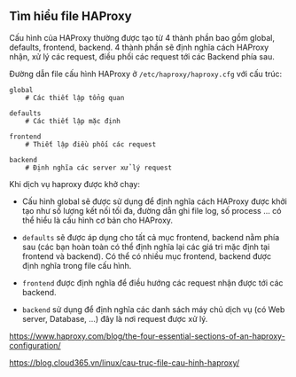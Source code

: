 ## Tìm hiểu file HAProxy


Cấu hình của HAProxy thường được tạo từ 4 thành phần bao gồm global, defaults, frontend, backend. 4 thành phần sẽ định nghĩa cách HAProxy nhận, xử lý các request, điều phối các request tới các Backend phía sau.

Đường dẫn file cấu hình HAProxy ở `/etc/haproxy/haproxy.cfg` với cấu trúc:

```
global
    # Các thiết lập tổng quan

defaults
    # Các thiết lập mặc định

frontend
    # Thiết lập điều phối các request

backend
    # Định nghĩa các server xử lý request
```

Khi dịch vụ haproxy được khở chạy:

+ Cấu hình global sẽ được sử dụng để định nghĩa cách HAProxy được khởi tạo như số lượng kết nối tối đa, đường dẫn ghi file log, số process ... có thể hiểu là cấu hình cơ bản cho HAProxy.


+ `defaults` sẽ được áp dụng cho tất cả mục frontend, backend nằm phía sau (các bạn hoàn toàn có thể định nghĩa lại các giá tri mặc định tại frontend và backend). Có thể có nhiều mục frontend, backend được định nghĩa trong file cấu hình. 

+ `frontend` được định nghĩa để điều hướng các request nhận được tới các backend. 

+ `backend` sử dụng để định nghĩa các danh sách máy chủ dịch vụ (có Web server, Database, …) đây là nơi request được xử lý.


https://www.haproxy.com/blog/the-four-essential-sections-of-an-haproxy-configuration/

https://blog.cloud365.vn/linux/cau-truc-file-cau-hinh-haproxy/











